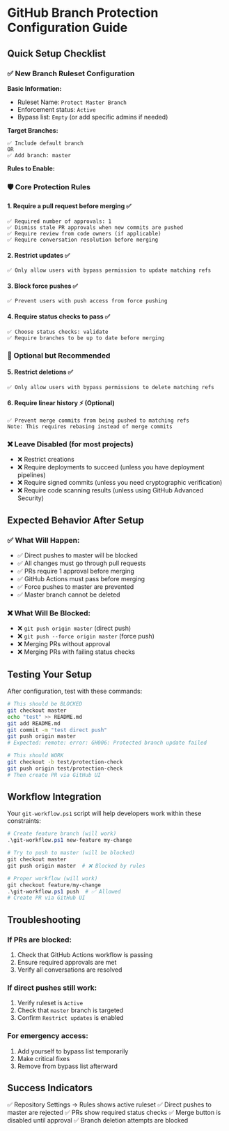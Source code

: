 # GitHub Branch Protection Configuration Guide

## Quick Setup Checklist

### ✅ New Branch Ruleset Configuration

**Basic Information:**
- Ruleset Name: `Protect Master Branch`
- Enforcement status: `Active`
- Bypass list: `Empty` (or add specific admins if needed)

**Target Branches:**
```
✅ Include default branch
OR
✅ Add branch: master
```

**Rules to Enable:**

### 🛡️ Core Protection Rules

#### 1. Require a pull request before merging ✅
```
✅ Required number of approvals: 1
✅ Dismiss stale PR approvals when new commits are pushed
✅ Require review from code owners (if applicable)
✅ Require conversation resolution before merging
```

#### 2. Restrict updates ✅
```
✅ Only allow users with bypass permission to update matching refs
```

#### 3. Block force pushes ✅
```
✅ Prevent users with push access from force pushing
```

#### 4. Require status checks to pass ✅
```
✅ Choose status checks: validate
✅ Require branches to be up to date before merging
```

### 🔧 Optional but Recommended

#### 5. Restrict deletions ✅
```
✅ Only allow users with bypass permissions to delete matching refs
```

#### 6. Require linear history ⚡ (Optional)
```
✅ Prevent merge commits from being pushed to matching refs
Note: This requires rebasing instead of merge commits
```

### ❌ Leave Disabled (for most projects)

- ❌ Restrict creations
- ❌ Require deployments to succeed (unless you have deployment pipelines)
- ❌ Require signed commits (unless you need cryptographic verification)
- ❌ Require code scanning results (unless using GitHub Advanced Security)

## Expected Behavior After Setup

### ✅ What Will Happen:
- ✅ Direct pushes to master will be blocked
- ✅ All changes must go through pull requests
- ✅ PRs require 1 approval before merging
- ✅ GitHub Actions must pass before merging
- ✅ Force pushes to master are prevented
- ✅ Master branch cannot be deleted

### ❌ What Will Be Blocked:
- ❌ `git push origin master` (direct push)
- ❌ `git push --force origin master` (force push)
- ❌ Merging PRs without approval
- ❌ Merging PRs with failing status checks

## Testing Your Setup

After configuration, test with these commands:

```bash
# This should be BLOCKED
git checkout master
echo "test" >> README.md
git add README.md
git commit -m "test direct push"
git push origin master
# Expected: remote: error: GH006: Protected branch update failed

# This should WORK
git checkout -b test/protection-check
git push origin test/protection-check
# Then create PR via GitHub UI
```

## Workflow Integration

Your `git-workflow.ps1` script will help developers work within these constraints:

```powershell
# Create feature branch (will work)
.\git-workflow.ps1 new-feature my-change

# Try to push to master (will be blocked)
git checkout master
git push origin master  # ❌ Blocked by rules

# Proper workflow (will work)
git checkout feature/my-change
.\git-workflow.ps1 push  # ✅ Allowed
# Create PR via GitHub UI
```

## Troubleshooting

### If PRs are blocked:
1. Check that GitHub Actions workflow is passing
2. Ensure required approvals are met
3. Verify all conversations are resolved

### If direct pushes still work:
1. Verify ruleset is `Active`
2. Check that `master` branch is targeted
3. Confirm `Restrict updates` is enabled

### For emergency access:
1. Add yourself to bypass list temporarily
2. Make critical fixes
3. Remove from bypass list afterward

## Success Indicators

✅ Repository Settings → Rules shows active ruleset
✅ Direct pushes to master are rejected
✅ PRs show required status checks
✅ Merge button is disabled until approval
✅ Branch deletion attempts are blocked
